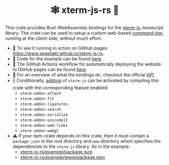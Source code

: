 <h1 align="center">🕸 xterm-js-rs 🦀</h1>

This crate provides *Rust*-*WebAssembly* bindings for the [xterm-js](https://www.github.com/xtermjs/xterm.js) *Javascript* library. The crate can be used to setup a custom web-based [*command-line*](https://www.segeljakt.github.io/xterm-js-rs), running at the client-side, without much effort.

* 🎥 To see it running in action on GitHub pages: https://www.segeljakt.github.io/xterm-js-rs.
* 📝 Code for the example can be found [here](https://www.github.com/segeljakt/xterm-js-rs/tree/master/example).
* 🚀 The GitHub Actions workflow for automatically deploying the website to GitHub pages can be found [here](https://www.github.com/segeljakt/xterm-js-rs/blob/master/.github/workflows/gh-pages.yml).
* 🔬 For an overview of what the bindings do, checkout the official [API](https://www.github.com/xtermjs/xterm.js/blob/master/typings/xterm.d.ts).
* 🎚 Conditionally, [addons](https://www.github.com/xtermjs/xterm.js/tree/master/addons) of `xterm-js` can be activated by compiling this crate with the corresponding feature enabled:
  - `xterm-addon-attach`
  - `xterm-addon-fit`
  - `xterm-addon-ligatures`
  - `xterm-addon-search`
  - `xterm-addon-serialize`
  - `xterm-addon-unicode11`
  - `xterm-addon-web-links`
  - `xterm-addon-webgl`
* ⚠️ If your npm-crate depends on this crate, then it must contain a `package.json` in the root directory and `www` directory which specifies the dependencies to the `xterm-js` library. As in the example:
  - [xterm-js-rs/example/package.json](https://www.github.com/segeljakt/xterm-js-rs/blob/c5c1a2ab5ba605c83d517330b41a90f658b2c123/example/package.json#L3-L4)
  - [xterm-js-rs/example/www/package.json](https://www.github.com/segeljakt/xterm-js-rs/blob/c5c1a2ab5ba605c83d517330b41a90f658b2c123/example/www/package.json#L31-L32)
